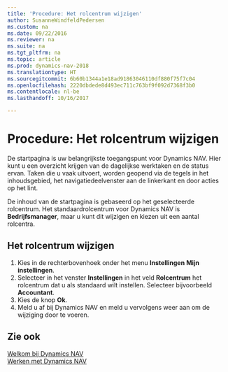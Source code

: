 ```yaml
---
title: 'Procedure: Het rolcentrum wijzigen'
author: SusanneWindfeldPedersen
ms.custom: na
ms.date: 09/22/2016
ms.reviewer: na
ms.suite: na
ms.tgt_pltfrm: na
ms.topic: article
ms.prod: dynamics-nav-2018
ms.translationtype: HT
ms.sourcegitcommit: 6b60b1344a1e18ad91863046110df880f75f7c04
ms.openlocfilehash: 2220dbdede8d493ec711c763bf9f092d7368f3b0
ms.contentlocale: nl-be
ms.lasthandoff: 10/16/2017

---
```


# <a name="how-to-change-the-role-center"></a>Procedure: Het rolcentrum wijzigen
De startpagina is uw belangrijkste toegangspunt voor Dynamics NAV. Hier kunt u een overzicht krijgen van de dagelijkse werktaken en de status ervan. Taken die u vaak uitvoert, worden geopend via de tegels in het inhoudsgebied, het navigatiedeelvenster aan de linkerkant en door acties op het lint.

De inhoud van de startpagina is gebaseerd op het geselecteerde rolcentrum. Het standaardrolcentrum voor Dynamics NAV is **Bedrijfsmanager**, maar u kunt dit wijzigen en kiezen uit een aantal rolcentra.

## <a name="to-change-role-center"></a>Het rolcentrum wijzigen
1. Kies in de rechterbovenhoek onder het menu **Instellingen** **Mijn instellingen**.
2. Selecteer in het venster **Instellingen** in het veld **Rolcentrum** het rolcentrum dat u als standaard wilt instellen. Selecteer bijvoorbeeld **Accountant**.
3. Kies de knop **Ok**.
4. Meld u af bij Dynamics NAV en meld u vervolgens weer aan om de wijziging door te voeren.

## <a name="see-also"></a>Zie ook
[Welkom bij Dynamics NAV](across-get-started.md)  
[Werken met Dynamics NAV](ui-work-product.md)  

